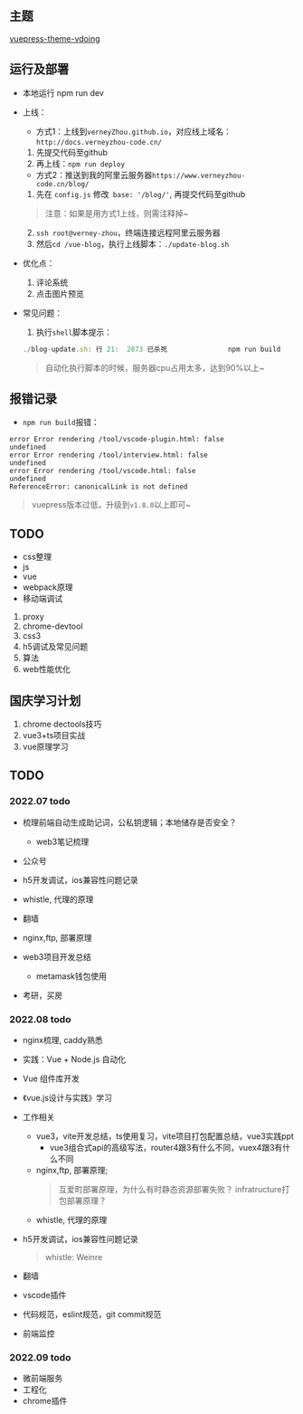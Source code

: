 


## 主题

[ vuepress-theme-vdoing](https://doc.xugaoyi.com/)



## 运行及部署

- 本地运行
npm run dev

- 上线：
    - 方式1：上线到`verneyZhou.github.io`，对应线上域名：`http://docs.verneyzhou-code.cn/`
    1. 先提交代码至github
    2. 再上线：`npm run deploy`

    - 方式2：推送到我的阿里云服务器`https://www.verneyzhou-code.cn/blog/`
    1. 先在 `config.js` 修改` base: '/blog/'`, 再提交代码至github
    > 注意：如果是用方式1上线，则需注释掉~
    2. `ssh root@verney-zhou`，终端连接远程阿里云服务器
    3. 然后`cd /vue-blog`，执行上线脚本：`./update-blog.sh`




- 优化点：
    1. 评论系统
    2. 点击图片预览


- 常见问题：
    1. 执行`shell`脚本提示：
    ``` js
    ./blog-update.sh: 行 21:  2873 已杀死               npm run build
    ```
    > 自动化执行脚本的时候，服务器cpu占用太多，达到90%以上~



## 报错记录

- `npm run build`报错：
```
error Error rendering /tool/vscode-plugin.html: false
undefined
error Error rendering /tool/interview.html: false
undefined
error Error rendering /tool/vscode.html: false
undefined
ReferenceError: canonicalLink is not defined
```
> vuepress版本过低，升级到`v1.8.0`以上即可~



## TODO

- css整理
- js
- vue
- webpack原理
- 移动端调试

1. proxy
2. chrome-devtool
3. css3
4. h5调试及常见问题
5. 算法
6. web性能优化

## 国庆学习计划
1. chrome dectools技巧
2. vue3+ts项目实战
3. vue原理学习





## TODO
### 2022.07 todo
- 梳理前端自动生成助记词，公私钥逻辑；本地储存是否安全？
    - web3笔记梳理
- 公众号

- h5开发调试，ios兼容性问题记录
- whistle, 代理的原理
- 翻墙
- nginx,ftp, 部署原理
- web3项目开发总结
    - metamask钱包使用
- 考研，买房



### 2022.08 todo

- nginx梳理, caddy熟悉
- 实践：Vue + Node.js 自动化
- Vue 组件库开发
- 《vue.js设计与实践》学习

- 工作相关
    - vue3，vite开发总结，ts使用复习，vite项目打包配置总结，vue3实践ppt
        - vue3组合式api的高级写法，router4跟3有什么不同，vuex4跟3有什么不同
    - nginx,ftp, 部署原理; 
        > 互爱町部署原理，为什么有时静态资源部署失败？
        > infratructure打包部署原理？
    - whistle, 代理的原理

- h5开发调试，ios兼容性问题记录
    > whistle: Weinre
- 翻墙
- vscode插件
- 代码规范，eslint规范，git commit规范
- 前端监控


### 2022.09 todo

- 微前端服务
- 工程化
- chrome插件




